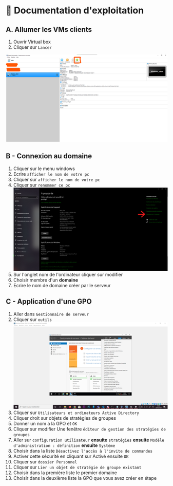 # :blue_book: Documentation d'exploitation

## A. Allumer les VMs clients

1) Ouvrir Virtual box
2) Cliquer sur ``Lancer``

![img](resources/images/screens/allumageVM.png)

## B - Connexion au domaine

1) Cliquer sur le menu windows
2) Ecrire ``afficher le nom de votre pc``
3) Cliquer sur ```afficher le nom de votre pc```
4) Cliquer sur ``renommer ce pc`` 
![img](resources/images/screens/RenommerPC.png)
5) Sur l'onglet nom de l'ordinateur cliquer sur modifier
6) Choisir membre d'un **domaine**
7) Ecrire le nom de domaine créer par le serveur



## C - Application d'une GPO

   1) Aller dans ``Gestionnaire de serveur``
   2) Cliquer sur ``outils``
   ![img](resources/images/screens/Capture_d’écran_43.png)
   3) Cliquer sur ``Utilisateurs et ordinateurs Active Directory``
   4) Cliquer droit sur objets de stratégies de groupes
   5) Donner un nom a la GPO et ``OK``
   6) Cliquer sur modifier
   Une fenêtre `éditeur de gestion des stratégies de groupes`
   7) Aller sur ``configuration utilisateur`` **ensuite** ``stratégies`` **ensuite** ``Modèle d'administration : définition`` **ensuite** ``Système``
   8) Choisir dans la liste ``Désactivez l'accès à l'invite de commandes``
   9) Activer cette sécurité en cliquant sur Activé ensuite ``OK``
   10) Cliquer sur ``dossier Personnel``
   11) Cliquer sur ``Lier un objet de stratégie de groupe existant``
   12) Choisir dans la première liste le premier domaine
   13) Choisir dans la deuxième liste la GPO que vous avez créer en étape

